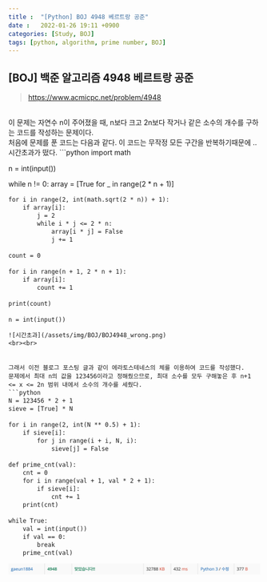 ```yaml
---
title :  "[Python] BOJ 4948 베르트랑 공준"
date :   2022-01-26 19:11 +0900
categories: [Study, BOJ]
tags: [python, algorithm, prime number, BOJ]
---
```


## [BOJ] 백준 알고리즘 4948 베르트랑 공준
> <https://www.acmicpc.net/problem/4948>  

<br>
이 문제는 자연수 n이 주어졌을 때, n보다 크고 2n보다 작거나 같은 소수의 개수를 구하는 코드를 작성하는 문제이다.  

<br>
처음에 문제를 푼 코드는 다음과 같다.  
이 코드는 무작정 모든 구간을 반복하기때문에 .. 시간초과가 떴다.
```python
import math

n = int(input())

while n != 0:
    array = [True for _ in range(2 * n + 1)]

    for i in range(2, int(math.sqrt(2 * n)) + 1):
        if array[i]:
            j = 2
            while i * j <= 2 * n:
                array[i * j] = False
                j += 1

    count = 0

    for i in range(n + 1, 2 * n + 1):
        if array[i]:
            count += 1

    print(count)

    n = int(input())
```  
![시간초과](/assets/img/BOJ/BOJ4948_wrong.png)  
<br><br>  


그래서 이전 블로그 포스팅 글과 같이 에라토스테네스의 체를 이용하여 코드를 작성했다.  
문제에서 최대 n의 값을 123456이라고 정해줬으므로, 최대 소수를 모두 구해놓은 후 n+1 <= x <= 2n 범위 내에서 소수의 개수를 세줬다.
```python
N = 123456 * 2 + 1
sieve = [True] * N

for i in range(2, int(N ** 0.5) + 1):
    if sieve[i]:
        for j in range(i + i, N, i):
            sieve[j] = False

def prime_cnt(val):
    cnt = 0
    for i in range(val + 1, val * 2 + 1):
        if sieve[i]:
            cnt += 1
    print(cnt)

while True:
    val = int(input())
    if val == 0:
        break
    prime_cnt(val)
```
![맞았습니다](/assets/img/BOJ/BOJ4948_correct.png)